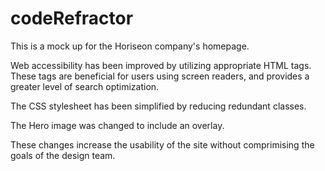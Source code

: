 # codeRefractor

This is a mock up for the Horiseon company's homepage.

Web accessibility has been improved by utilizing appropriate HTML tags.
These tags are beneficial for users using screen readers, and provides 
a greater level of search optimization. 

The CSS stylesheet has been simplified by reducing redundant classes.

The Hero image was changed to include an overlay. 

These changes increase the usability of the site without comprimising 
the goals of the design team.

